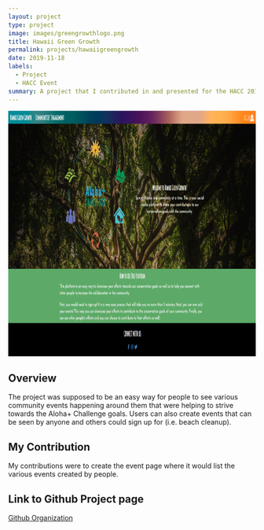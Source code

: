 ```yaml
---
layout: project
type: project
image: images/greengrowthlogo.png
title: Hawaii Green Growth
permalink: projects/hawaiigreengrowth
date: 2019-11-18
labels:
  - Project
  - HACC Event
summary: A project that I contributed in and presented for the HACC 2019 event where we created a web application for people to easily showcase their efforts towards the various Aloha+ conservation goals.
---
```


<img class="image" src="../images/greengrowthome.png" style="width:100%;height:500px;">
 
 ## Overview
 
The project was supposed to be an easy way for people to see various community events happening around them that were helping to strive towards the Aloha+ Challenge goals. Users can also create events that can be seen by anyone and others could sign up for (i.e. beach cleanup).
## My Contribution

My contributions were to create the event page where it would list the various events created by people. 

## Link to Github Project page
[Github Organization](https://github.com/HACC2019/600-iq)
